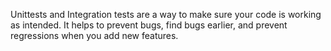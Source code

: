 Unittests and Integration tests are a way to make sure your code is working as intended. It helps to prevent bugs, find bugs earlier, and prevent regressions when you add new features.